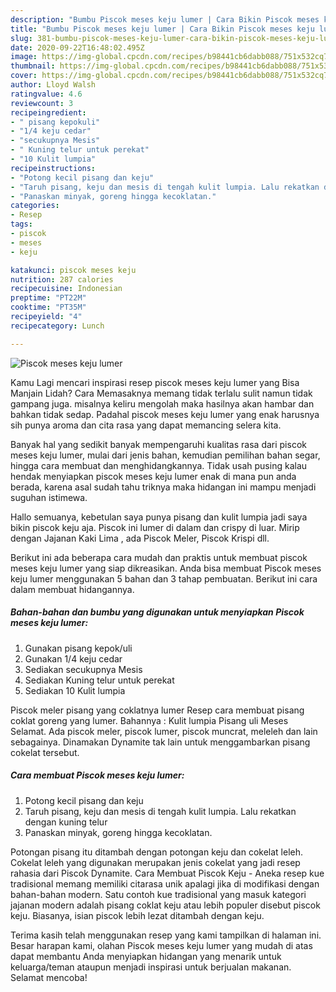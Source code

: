 ```yaml
---
description: "Bumbu Piscok meses keju lumer | Cara Bikin Piscok meses keju lumer Yang Sedap"
title: "Bumbu Piscok meses keju lumer | Cara Bikin Piscok meses keju lumer Yang Sedap"
slug: 381-bumbu-piscok-meses-keju-lumer-cara-bikin-piscok-meses-keju-lumer-yang-sedap
date: 2020-09-22T16:48:02.495Z
image: https://img-global.cpcdn.com/recipes/b98441cb6dabb088/751x532cq70/piscok-meses-keju-lumer-foto-resep-utama.jpg
thumbnail: https://img-global.cpcdn.com/recipes/b98441cb6dabb088/751x532cq70/piscok-meses-keju-lumer-foto-resep-utama.jpg
cover: https://img-global.cpcdn.com/recipes/b98441cb6dabb088/751x532cq70/piscok-meses-keju-lumer-foto-resep-utama.jpg
author: Lloyd Walsh
ratingvalue: 4.6
reviewcount: 3
recipeingredient:
- " pisang kepokuli"
- "1/4 keju cedar"
- "secukupnya Mesis"
- " Kuning telur untuk perekat"
- "10 Kulit lumpia"
recipeinstructions:
- "Potong kecil pisang dan keju"
- "Taruh pisang, keju dan mesis di tengah kulit lumpia. Lalu rekatkan dengan kuning telur"
- "Panaskan minyak, goreng hingga kecoklatan."
categories:
- Resep
tags:
- piscok
- meses
- keju

katakunci: piscok meses keju 
nutrition: 287 calories
recipecuisine: Indonesian
preptime: "PT22M"
cooktime: "PT35M"
recipeyield: "4"
recipecategory: Lunch

---
```



![Piscok meses keju lumer](https://img-global.cpcdn.com/recipes/b98441cb6dabb088/751x532cq70/piscok-meses-keju-lumer-foto-resep-utama.jpg)

Kamu Lagi mencari inspirasi resep piscok meses keju lumer yang Bisa Manjain Lidah? Cara Memasaknya memang tidak terlalu sulit namun tidak gampang juga. misalnya keliru mengolah maka hasilnya akan hambar dan bahkan tidak sedap. Padahal piscok meses keju lumer yang enak harusnya sih punya aroma dan cita rasa yang dapat memancing selera kita.

Banyak hal yang sedikit banyak mempengaruhi kualitas rasa dari piscok meses keju lumer, mulai dari jenis bahan, kemudian pemilihan bahan segar, hingga cara membuat dan menghidangkannya. Tidak usah pusing kalau hendak menyiapkan piscok meses keju lumer enak di mana pun anda berada, karena asal sudah tahu triknya maka hidangan ini mampu menjadi suguhan istimewa.

Hallo semuanya, kebetulan saya punya pisang dan kulit lumpia jadi saya bikin piscok keju aja. Piscok ini lumer di dalam dan crispy di luar. Mirip dengan Jajanan Kaki Lima , ada Piscok Meler, Piscok Krispi dll.


Berikut ini ada beberapa cara mudah dan praktis untuk membuat piscok meses keju lumer yang siap dikreasikan. Anda bisa membuat Piscok meses keju lumer menggunakan 5 bahan dan 3 tahap pembuatan. Berikut ini cara dalam membuat hidangannya.

<!--inarticleads1-->

##### Bahan-bahan dan bumbu yang digunakan untuk menyiapkan Piscok meses keju lumer:

1. Gunakan  pisang kepok/uli
1. Gunakan 1/4 keju cedar
1. Sediakan secukupnya Mesis
1. Sediakan  Kuning telur untuk perekat
1. Sediakan 10 Kulit lumpia


Piscok meler pisang yang coklatnya lumer Resep cara membuat pisang coklat goreng yang lumer. Bahannya : Kulit lumpia Pisang uli Meses Selamat. Ada piscok meler, piscok lumer, piscok muncrat, meleleh dan lain sebagainya. Dinamakan Dynamite tak lain untuk menggambarkan pisang cokelat tersebut. 

<!--inarticleads2-->

##### Cara membuat Piscok meses keju lumer:

1. Potong kecil pisang dan keju
1. Taruh pisang, keju dan mesis di tengah kulit lumpia. Lalu rekatkan dengan kuning telur
1. Panaskan minyak, goreng hingga kecoklatan.


Potongan pisang itu ditambah dengan potongan keju dan cokelat leleh. Cokelat leleh yang digunakan merupakan jenis cokelat yang jadi resep rahasia dari Piscok Dynamite. Cara Membuat Piscok Keju - Aneka resep kue tradisional memang memiliki citarasa unik apalagi jika di modifikasi dengan bahan-bahan modern. Satu contoh kue tradisional yang masuk kategori jajanan modern adalah pisang coklat keju atau lebih populer disebut piscok keju. Biasanya, isian piscok lebih lezat ditambah dengan keju. 

Terima kasih telah menggunakan resep yang kami tampilkan di halaman ini. Besar harapan kami, olahan Piscok meses keju lumer yang mudah di atas dapat membantu Anda menyiapkan hidangan yang menarik untuk keluarga/teman ataupun menjadi inspirasi untuk berjualan makanan. Selamat mencoba!
